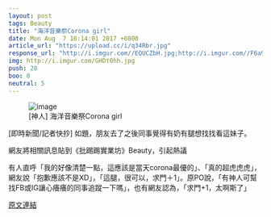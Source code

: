 ```yaml
---
layout: post
tags: Beauty
title: "海洋音樂祭Corona girl"
date: Mon Aug  7 16:14:01 2017 +0800
article_url: "https://upload.cc/i/q34Rbr.jpg"
response_url: "http://i.imgur.com//EQUCZbH.jpg;http://i.imgur.com//F6a9Nyn.jpg;www.facebook.com;http://i.imgur.com//SaipzTa.jpg;https://www.facebook.com//Serena03042017;http://i.imgur.com//gkRkSPV.jpg;https://www.facebook.com//jie0204;www.instagram.com;http://i.imgur.com//t8pFd1W.jpg;https://www.instagram.com//lan0322"
img: http://i.imgur.com/GHDt0hh.jpg
push: 28
boo: 0
neutral: 5
---
```


<figure>
<img src="http://i.imgur.com/GHDt0hh.jpg" alt="image">
<figcaption>
[神人] 海洋音樂祭Corona girl
</figcaption>
</figure>



[即時新聞/記者快抄] 如題，朋友去了之後同事覺得有奶有腿想找找看這妹子。

網友將相關訊息貼到《批踢踢實業坊》Beauty，引起熱議

有人直呼「我的好像清楚一點，這應該是當天corona最優的」、「真的超虎虎虎」，網友說「抱歉應該不是XD」，「這腿，很可以，求門＋1」。原PO說，「有神人可幫找FB或IG讓心癢癢的同事追蹤一下嗎」，也有網友認為，「求門+1，太啊斯了」

<a href = "https://www.ptt.cc/bbs/Beauty/M.1502093647.A.D82.html">原文連結</a>

